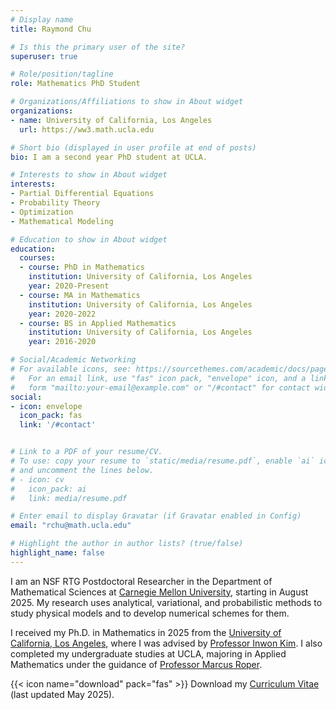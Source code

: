 ```yaml
---
# Display name
title: Raymond Chu

# Is this the primary user of the site?
superuser: true

# Role/position/tagline
role: Mathematics PhD Student

# Organizations/Affiliations to show in About widget
organizations:
- name: University of California, Los Angeles
  url: https://ww3.math.ucla.edu

# Short bio (displayed in user profile at end of posts)
bio: I am a second year PhD student at UCLA.

# Interests to show in About widget
interests:
- Partial Differential Equations
- Probability Theory
- Optimization
- Mathematical Modeling

# Education to show in About widget
education:
  courses:
  - course: PhD in Mathematics
    institution: University of California, Los Angeles
    year: 2020-Present
  - course: MA in Mathematics
    institution: University of California, Los Angeles
    year: 2020-2022
  - course: BS in Applied Mathematics
    institution: University of California, Los Angeles
    year: 2016-2020

# Social/Academic Networking
# For available icons, see: https://sourcethemes.com/academic/docs/page-builder/#icons
#   For an email link, use "fas" icon pack, "envelope" icon, and a link in the
#   form "mailto:your-email@example.com" or "/#contact" for contact widget.
social:
- icon: envelope
  icon_pack: fas
  link: '/#contact'


# Link to a PDF of your resume/CV.
# To use: copy your resume to `static/media/resume.pdf`, enable `ai` icons in `params.toml`, 
# and uncomment the lines below.
# - icon: cv
#   icon_pack: ai
#   link: media/resume.pdf

# Enter email to display Gravatar (if Gravatar enabled in Config)
email: "rchu@math.ucla.edu"

# Highlight the author in author lists? (true/false)
highlight_name: false
---
```

I am an NSF RTG Postdoctoral Researcher in the Department of Mathematical Sciences at [Carnegie Mellon University](https://www.cmu.edu/math/), starting in August 2025. My research uses analytical, variational, and probabilistic methods to study physical models and to develop numerical schemes for them.

I received my Ph.D. in Mathematics in 2025 from the [University of California, Los Angeles](https://ww3.math.ucla.edu), where I was advised by [Professor Inwon Kim](https://www.math.ucla.edu/~ikim/). I also completed my undergraduate studies at UCLA, majoring in Applied Mathematics under the guidance of [Professor Marcus Roper](https://www.marcusroper.org).

{{< icon name="download" pack="fas" >}} Download my [Curriculum Vitae](https://drive.google.com/file/d/1xb4u2q7n2Y5yS-yltGjjyXLZEamYzN9g/view?usp=share_link) (last updated May 2025).

